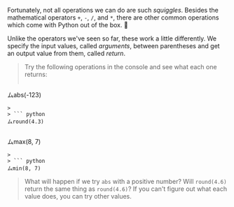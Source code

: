 Fortunately, not all operations we can do are such _squiggles_. Besides the mathematical operators `+`, `-`, `/`, and `*`, there are other common operations which come with Python out of the box. :raised_hands:

Unlike the operators we've seen so far, these work a little differently. We specify the input values, called _arguments_, between parentheses and get an output value from them, called _return_.

> Try the following operations in the console and see what each one returns:
>
> ``` python
ムabs(-123)
```
>
> ``` python
ムround(4.3)
```
>
> ``` python
ムmax(8, 7)
```
>
> ``` python
ムmin(8, 7)
```

> What will happen if we try `abs` with a positive number? Will `round(4.6)` return the same thing as `round(4.6)`? 
> If you can't figure out what each value does, you can try other values.